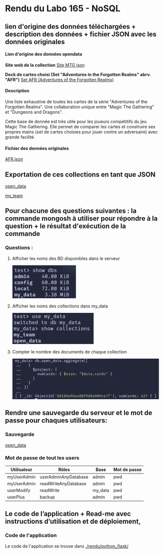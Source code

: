 # Rendu du Labo 165 - NoSQL

## lien d'origine des données téléchargées + description des données + fichier JSON avec les données originales

#### Lien d'origine des données opendata

**Site web de la collection**
[Site MTG json](https://mtgjson.com/)

**Deck de cartes choisi (Set "Adventures in the Forgotten Realms" abrv. "AFR")**
[Set AFR (Adventures of the Forgotten Realms)](https://mtgjson.com/api/v5/AFR.json)

#### Description

Une liste exhaustive de toutes les cartes de la série "Adventures of the Forgotten Realms".
Une collaboration unique entre "Magic The Gathering" et "Dungeons and Dragons".

Cette base de donnée est très utile pour les joueurs compétitifs du jeu Magic
The Gathering. Elle permet de comparer les cartes et construire ses propres
mains (set de cartes choisies pour jouer contre un adversaire) avec grande
facilité.

#### Fichier des données originales
[AFR.json](./data/AFR.json)

## Exportation de ces collections en tant que JSON

[open_data](./rendu/open_data.json)

[my_team](./rendu/my_team.json)

## Pour chacune des questions suivantes : la commande mongosh à utiliser pour répondre à la question + le résultat d'exécution de la commande

### Questions :
1. Afficher les noms des BD disponibles dans le serveur

    ![show dbs](./rendu/images/show-dbs.png) 

2. Afficher les noms des collections dans my_data

    ![show collections](./rendu/images/show-collections.png) 

3. Compter le nombre des documents de chaque collection

     ![count cards](./rendu/images/count-cards.png) 

## Rendre une sauvegarde du serveur et le mot de passe pour chaques utilisateurs:

### Sauvegarde
[open_data](./rendu/open_data.json)

### Mot de passe de tout les users

| Utilisateur   | Rôles                    | Base     | Mot de passe |
|---------------|--------------------------|----------|--------------|
| myUserAdmin   | userAdminAnyDatabase     | admin    | pwd          |
| myUserAdmin   | readWriteAnyDatabase     | admin    | pwd          |
| userModify    | readWrite                | my_data  | pwd          |
| userPlus      | backup                   | admin    | pwd          |


## Le code de l’application + Read-me avec instructions d’utilisation et de déploiement,

### Code de l'application

Le code de l'application se trouve dans 
[./rendu/python_flask/](./rendu/python_flask/)
